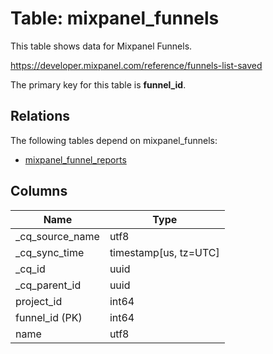 # Table: mixpanel_funnels

This table shows data for Mixpanel Funnels.

https://developer.mixpanel.com/reference/funnels-list-saved

The primary key for this table is **funnel_id**.

## Relations

The following tables depend on mixpanel_funnels:
  - [mixpanel_funnel_reports](mixpanel_funnel_reports)

## Columns

| Name          | Type          |
| ------------- | ------------- |
|_cq_source_name|utf8|
|_cq_sync_time|timestamp[us, tz=UTC]|
|_cq_id|uuid|
|_cq_parent_id|uuid|
|project_id|int64|
|funnel_id (PK)|int64|
|name|utf8|